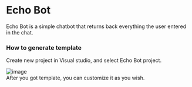 # Echo Bot 
Echo Bot is a simple chatbot that returns back everything the user entered in the chat.  
### How to generate template
Create new project in Visual studio, and select Echo Bot project.   

![image](https://github.com/Dacili/EchoBotLatest/assets/37112852/1349c0d7-8b24-4d3f-8201-5a13564f7269)  
After you got template, you can customize it as you wish.


